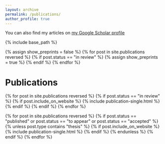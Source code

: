 ```yaml
---
layout: archive
permalink: /publications/
author_profile: true
---
```


You can also find my articles on [my Google Scholar profile](https://scholar.google.com/citations?user=5Ox5W38AAAAJ)

{% include base_path %}

{% assign show_preprints = false %}
{% for post in site.publications reversed %}
  {% if post.status == "in review" %}
    {% assign show_preprints = true %}
  {% endif %}
{% endfor %}

Publications
======

{% for post in site.publications reversed %}
  {% if post.status == "in review" %}
    {% if post.include_on_website %}
      {% include publication-single.html %}
    {% endif %}
  {% endif %}
{% endfor %}

{% for post in site.publications reversed %}
  {% if post.status == "published" or post.status == "to appear" or post.status == "accepted" %}
    {% unless post.type contains "thesis" %}
      {% if post.include_on_website %}
        {% include publication-single.html %}
      {% endif %}
    {% endunless %}
  {% endif %}
{% endfor %}
